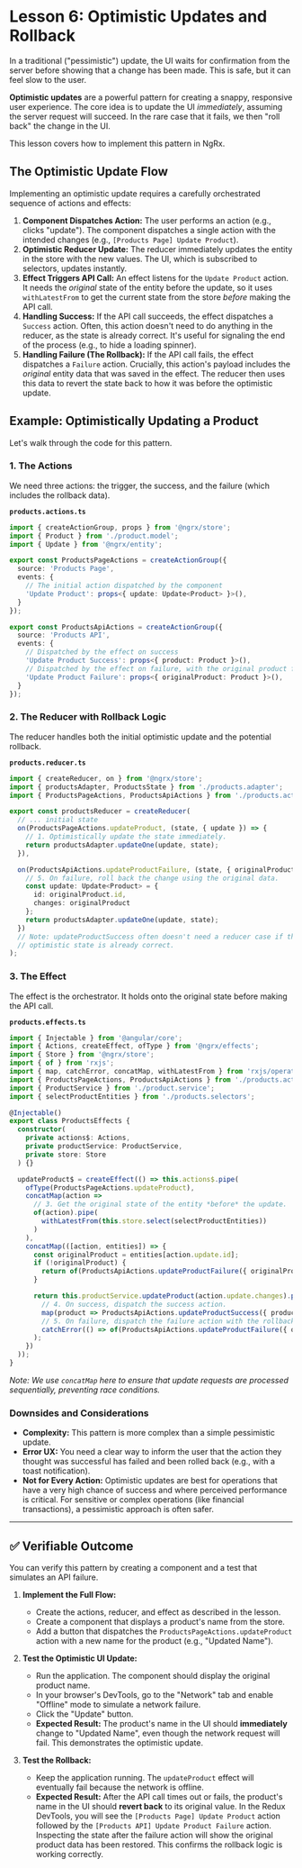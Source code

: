 # Lesson 6: Optimistic Updates and Rollback

In a traditional ("pessimistic") update, the UI waits for confirmation from the server before showing that a change has been made. This is safe, but it can feel slow to the user.

**Optimistic updates** are a powerful pattern for creating a snappy, responsive user experience. The core idea is to update the UI *immediately*, assuming the server request will succeed. In the rare case that it fails, we then "roll back" the change in the UI.

This lesson covers how to implement this pattern in NgRx.

## The Optimistic Update Flow

Implementing an optimistic update requires a carefully orchestrated sequence of actions and effects:

1.  **Component Dispatches Action:** The user performs an action (e.g., clicks "update"). The component dispatches a single action with the intended changes (e.g., `[Products Page] Update Product`).
2.  **Optimistic Reducer Update:** The reducer immediately updates the entity in the store with the new values. The UI, which is subscribed to selectors, updates instantly.
3.  **Effect Triggers API Call:** An effect listens for the `Update Product` action. It needs the *original* state of the entity before the update, so it uses `withLatestFrom` to get the current state from the store *before* making the API call.
4.  **Handling Success:** If the API call succeeds, the effect dispatches a `Success` action. Often, this action doesn't need to do anything in the reducer, as the state is already correct. It's useful for signaling the end of the process (e.g., to hide a loading spinner).
5.  **Handling Failure (The Rollback):** If the API call fails, the effect dispatches a `Failure` action. Crucially, this action's payload includes the *original* entity data that was saved in the effect. The reducer then uses this data to revert the state back to how it was before the optimistic update.

## Example: Optimistically Updating a Product

Let's walk through the code for this pattern.

### 1. The Actions

We need three actions: the trigger, the success, and the failure (which includes the rollback data).

**`products.actions.ts`**
```typescript
import { createActionGroup, props } from '@ngrx/store';
import { Product } from './product.model';
import { Update } from '@ngrx/entity';

export const ProductsPageActions = createActionGroup({
  source: 'Products Page',
  events: {
    // The initial action dispatched by the component
    'Update Product': props<{ update: Update<Product> }>(),
  }
});

export const ProductsApiActions = createActionGroup({
  source: 'Products API',
  events: {
    // Dispatched by the effect on success
    'Update Product Success': props<{ product: Product }>(),
    // Dispatched by the effect on failure, with the original product for rollback
    'Update Product Failure': props<{ originalProduct: Product }>(),
  }
});
```

### 2. The Reducer with Rollback Logic

The reducer handles both the initial optimistic update and the potential rollback.

**`products.reducer.ts`**
```typescript
import { createReducer, on } from '@ngrx/store';
import { productsAdapter, ProductsState } from './products.adapter';
import { ProductsPageActions, ProductsApiActions } from './products.actions';

export const productsReducer = createReducer(
  // ... initial state
  on(ProductsPageActions.updateProduct, (state, { update }) => {
    // 1. Optimistically update the state immediately.
    return productsAdapter.updateOne(update, state);
  }),

  on(ProductsApiActions.updateProductFailure, (state, { originalProduct }) => {
    // 5. On failure, roll back the change using the original data.
    const update: Update<Product> = {
      id: originalProduct.id,
      changes: originalProduct
    };
    return productsAdapter.updateOne(update, state);
  })
  // Note: updateProductSuccess often doesn't need a reducer case if the
  // optimistic state is already correct.
);
```

### 3. The Effect

The effect is the orchestrator. It holds onto the original state before making the API call.

**`products.effects.ts`**
```typescript
import { Injectable } from '@angular/core';
import { Actions, createEffect, ofType } from '@ngrx/effects';
import { Store } from '@ngrx/store';
import { of } from 'rxjs';
import { map, catchError, concatMap, withLatestFrom } from 'rxjs/operators';
import { ProductsPageActions, ProductsApiActions } from './products.actions';
import { ProductService } from './product.service';
import { selectProductEntities } from './products.selectors';

@Injectable()
export class ProductsEffects {
  constructor(
    private actions$: Actions,
    private productService: ProductService,
    private store: Store
  ) {}

  updateProduct$ = createEffect(() => this.actions$.pipe(
    ofType(ProductsPageActions.updateProduct),
    concatMap(action =>
      // 3. Get the original state of the entity *before* the update.
      of(action).pipe(
        withLatestFrom(this.store.select(selectProductEntities))
      )
    ),
    concatMap(([action, entities]) => {
      const originalProduct = entities[action.update.id];
      if (!originalProduct) {
        return of(ProductsApiActions.updateProductFailure({ originalProduct: {} as Product }));
      }

      return this.productService.updateProduct(action.update.changes).pipe(
        // 4. On success, dispatch the success action.
        map(product => ProductsApiActions.updateProductSuccess({ product })),
        // 5. On failure, dispatch the failure action with the rollback data.
        catchError(() => of(ProductsApiActions.updateProductFailure({ originalProduct })))
      );
    })
  ));
}
```
*Note: We use `concatMap` here to ensure that update requests are processed sequentially, preventing race conditions.*

### Downsides and Considerations

-   **Complexity:** This pattern is more complex than a simple pessimistic update.
-   **Error UX:** You need a clear way to inform the user that the action they thought was successful has failed and been rolled back (e.g., with a toast notification).
-   **Not for Every Action:** Optimistic updates are best for operations that have a very high chance of success and where perceived performance is critical. For sensitive or complex operations (like financial transactions), a pessimistic approach is often safer.

---

## ✅ Verifiable Outcome

You can verify this pattern by creating a component and a test that simulates an API failure.

1.  **Implement the Full Flow:**
    -   Create the actions, reducer, and effect as described in the lesson.
    -   Create a component that displays a product's name from the store.
    -   Add a button that dispatches the `ProductsPageActions.updateProduct` action with a new name for the product (e.g., "Updated Name").

2.  **Test the Optimistic UI Update:**
    -   Run the application. The component should display the original product name.
    -   In your browser's DevTools, go to the "Network" tab and enable "Offline" mode to simulate a network failure.
    -   Click the "Update" button.
    -   **Expected Result:** The product's name in the UI should **immediately** change to "Updated Name", even though the network request will fail. This demonstrates the optimistic update.

3.  **Test the Rollback:**
    -   Keep the application running. The `updateProduct` effect will eventually fail because the network is offline.
    -   **Expected Result:** After the API call times out or fails, the product's name in the UI should **revert back** to its original value. In the Redux DevTools, you will see the `[Products Page] Update Product` action followed by the `[Products API] Update Product Failure` action. Inspecting the state after the failure action will show the original product data has been restored. This confirms the rollback logic is working correctly.